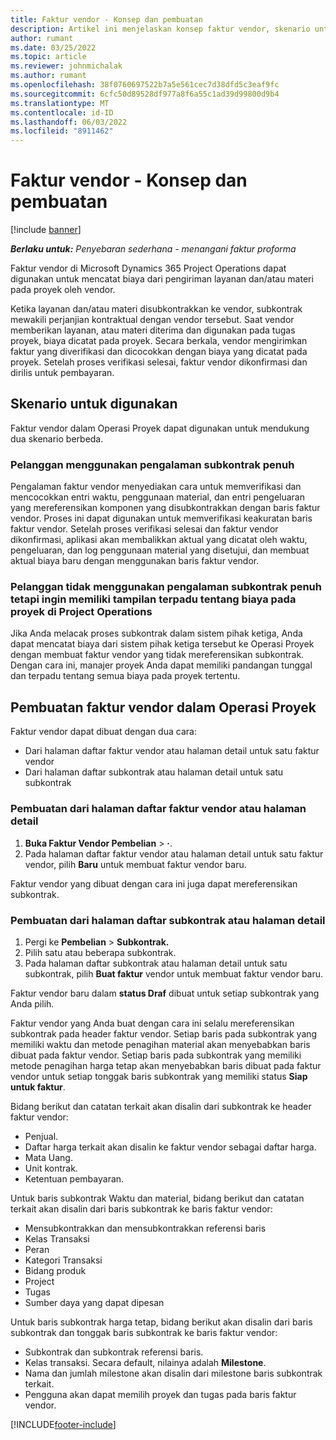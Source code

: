 ```yaml
---
title: Faktur vendor - Konsep dan pembuatan
description: Artikel ini menjelaskan konsep faktur vendor, skenario untuk digunakan, dan cara membuat faktur vendor di Microsoft Dynamics 365 Project Operations.
author: rumant
ms.date: 03/25/2022
ms.topic: article
ms.reviewer: johnmichalak
ms.author: rumant
ms.openlocfilehash: 38f0760697522b7a5e561cec7d38dfd5c3eaf9fc
ms.sourcegitcommit: 6cfc50d89528df977a8f6a55c1ad39d99800d9b4
ms.translationtype: MT
ms.contentlocale: id-ID
ms.lasthandoff: 06/03/2022
ms.locfileid: "8911462"
---
```

# <a name="vendor-invoicing---concept-and-creation"></a>Faktur vendor - Konsep dan pembuatan

[!include [banner](../../includes/dataverse-preview.md)]

_**Berlaku untuk:** Penyebaran sederhana - menangani faktur proforma_

Faktur vendor di Microsoft Dynamics 365 Project Operations dapat digunakan untuk mencatat biaya dari pengiriman layanan dan/atau materi pada proyek oleh vendor.

Ketika layanan dan/atau materi disubkontrakkan ke vendor, subkontrak mewakili perjanjian kontraktual dengan vendor tersebut. Saat vendor memberikan layanan, atau materi diterima dan digunakan pada tugas proyek, biaya dicatat pada proyek. Secara berkala, vendor mengirimkan faktur yang diverifikasi dan dicocokkan dengan biaya yang dicatat pada proyek. Setelah proses verifikasi selesai, faktur vendor dikonfirmasi dan dirilis untuk pembayaran.

## <a name="scenarios-for-use"></a>Skenario untuk digunakan

Faktur vendor dalam Operasi Proyek dapat digunakan untuk mendukung dua skenario berbeda.

### <a name="customers-use-the-full-subcontracting-experiences"></a>Pelanggan menggunakan pengalaman subkontrak penuh

Pengalaman faktur vendor menyediakan cara untuk memverifikasi dan mencocokkan entri waktu, penggunaan material, dan entri pengeluaran yang mereferensikan komponen yang disubkontrakkan dengan baris faktur vendor. Proses ini dapat digunakan untuk memverifikasi keakuratan baris faktur vendor. Setelah proses verifikasi selesai dan faktur vendor dikonfirmasi, aplikasi akan membalikkan aktual yang dicatat oleh waktu, pengeluaran, dan log penggunaan material yang disetujui, dan membuat aktual biaya baru dengan menggunakan baris faktur vendor.

### <a name="customers-dont-use-the-full-subcontracting-experiences-but-want-to-have-a-unified-view-of-costs-on-projects-in-project-operations"></a>Pelanggan tidak menggunakan pengalaman subkontrak penuh tetapi ingin memiliki tampilan terpadu tentang biaya pada proyek di Project Operations

Jika Anda melacak proses subkontrak dalam sistem pihak ketiga, Anda dapat mencatat biaya dari sistem pihak ketiga tersebut ke Operasi Proyek dengan membuat faktur vendor yang tidak mereferensikan subkontrak. Dengan cara ini, manajer proyek Anda dapat memiliki pandangan tunggal dan terpadu tentang semua biaya pada proyek tertentu.

## <a name="creation-of-vendor-invoices-in-project-operations"></a>Pembuatan faktur vendor dalam Operasi Proyek

Faktur vendor dapat dibuat dengan dua cara:

- Dari halaman daftar faktur vendor atau halaman detail untuk satu faktur vendor
- Dari halaman daftar subkontrak atau halaman detail untuk satu subkontrak

### <a name="creation-from-the-vendor-invoice-list-page-or-details-page"></a>Pembuatan dari halaman daftar faktur vendor atau halaman detail

1. **Buka Faktur Vendor Pembelian** \> **·**.
2. Pada halaman daftar faktur vendor atau halaman detail untuk satu faktur vendor, pilih **Baru** untuk membuat faktur vendor baru.

Faktur vendor yang dibuat dengan cara ini juga dapat mereferensikan subkontrak.

### <a name="creation-from-the-subcontract-list-page-or-details-page"></a>Pembuatan dari halaman daftar subkontrak atau halaman detail

1. Pergi ke **Pembelian** \> **Subkontrak.**
2. Pilih satu atau beberapa subkontrak.
3. Pada halaman daftar subkontrak atau halaman detail untuk satu subkontrak, pilih **Buat faktur** vendor untuk membuat faktur vendor baru.

Faktur vendor baru dalam **status Draf** dibuat untuk setiap subkontrak yang Anda pilih.

Faktur vendor yang Anda buat dengan cara ini selalu mereferensikan subkontrak pada header faktur vendor. Setiap baris pada subkontrak yang memiliki waktu dan metode penagihan material akan menyebabkan baris dibuat pada faktur vendor. Setiap baris pada subkontrak yang memiliki metode penagihan harga tetap akan menyebabkan baris dibuat pada faktur vendor untuk setiap tonggak baris subkontrak yang memiliki status **Siap untuk faktur**.

Bidang berikut dan catatan terkait akan disalin dari subkontrak ke header faktur vendor:

- Penjual.
- Daftar harga terkait akan disalin ke faktur vendor sebagai daftar harga.
- Mata Uang.
- Unit kontrak.
- Ketentuan pembayaran.

Untuk baris subkontrak Waktu dan material, bidang berikut dan catatan terkait akan disalin dari baris subkontrak ke baris faktur vendor:

- Mensubkontrakkan dan mensubkontrakkan referensi baris
- Kelas Transaksi
- Peran
- Kategori Transaksi
- Bidang produk
- Project
- Tugas
- Sumber daya yang dapat dipesan

Untuk baris subkontrak harga tetap, bidang berikut akan disalin dari baris subkontrak dan tonggak baris subkontrak ke baris faktur vendor:

- Subkontrak dan subkontrak referensi baris.
- Kelas transaksi. Secara default, nilainya adalah **Milestone**.
- Nama dan jumlah milestone akan disalin dari milestone baris subkontrak terkait.
- Pengguna akan dapat memilih proyek dan tugas pada baris faktur vendor.

[!INCLUDE[footer-include](../../includes/footer-banner.md)]
